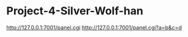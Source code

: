 # Project-4-Silver-Wolf-han

http://127.0.0.1:7001/panel.cgi
http://127.0.0.1:7001/panel.cgi?a=b&c=d